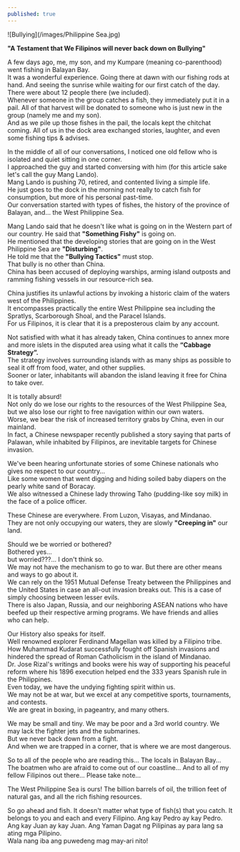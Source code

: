 ```yaml
---
published: true
---
```

![Bullying](/images/Philippine Sea.jpg)

**"A Testament that We Filipinos will never back down on Bullying"**

A few days ago, me, my son, and my Kumpare (meaning co-parenthood) went fishing in Balayan Bay.   
It was a wonderful experience. Going there at dawn with our fishing rods at hand. And seeing the sunrise while waiting for our first catch of the day.   
There were about 12 people there (we included).   
Whenever someone in the group catches a fish, they immediately put it in a pail. 
All of that harvest will be donated to someone who is just new in the group (namely me and my son).   
And as we pile up those fishes in the pail, the locals kept the chitchat coming. All of us in the dock area exchanged stories, laughter, and even some fishing tips & advises.

In the middle of all of our conversations, I noticed one old fellow who is isolated and quiet sitting in one corner.   
I approached the guy and started conversing with him (for this article sake let's call the guy Mang Lando).   
Mang Lando is pushing 70, retired, and contented living a simple life.   
He just goes to the dock in the morning not really to catch fish for consumption, but more of his personal past-time.   
Our conversation started with types of fishes, the history of the province of Balayan, and... 
the West Philippine Sea.

Mang Lando said that he doesn't like what is going on in the Western part of our country. He said that **"Something Fishy"** is going on.   
He mentioned that the developing stories that are going on in the West Philippine Sea are **"Disturbing"**.   
He told me that the **"Bullying Tactics"** must stop.   
That bully is no other than China.   
China has been accused of deploying warships, arming island outposts and ramming fishing vessels in our resource-rich sea.

China justifies its unlawful actions by invoking a historic claim of the waters west of the Philippines.   
It encompasses practically the entire West Philippine sea including the Spratlys, Scarborough Shoal, and the Paracel Islands.   
For us Filipinos, it is clear that it is a preposterous claim by any account.

Not satisfied with what it has already taken, China continues to annex more and more islets in the disputed area using what it calls the **“Cabbage Strategy”.**   
The strategy involves surrounding islands with as many ships as possible to seal it off from food, water, and other supplies.   
Sooner or later, inhabitants will abandon the island leaving it free for China to take over.

It is totally absurd!   
Not only do we lose our rights to the resources of the West Philippine Sea, but we also lose our right to free navigation within our own waters.   
Worse, we bear the risk of increased territory grabs by China, even in our mainland.   
In fact, a Chinese newspaper recently published a story saying that parts of Palawan, while inhabited by Filipinos, are inevitable targets for Chinese invasion.

We've been hearing unfortunate stories of some Chinese nationals who gives no respect to our country...   
Like some women that went digging and hiding soiled baby diapers on the pearly white sand of Boracay.   
We also witnessed a Chinese lady throwing Taho (pudding-like soy milk) in the face of a police officer. 

These Chinese are everywhere. From Luzon, Visayas, and Mindanao.   
They are not only occupying our waters, they are slowly **"Creeping in"** our land.

Should we be worried or bothered?   
Bothered yes...   
but worried???... I don't think so.   
We may not have the mechanism to go to war. But there are other means and ways to go about it.   
We can rely on the 1951 Mutual Defense Treaty between the Philippines and the United States in case an all-out invasion breaks out.  This is a case of simply choosing between lesser evils.   
There is also Japan, Russia, and our neighboring ASEAN nations who have beefed up their respective arming programs. We have friends and allies who can help.

Our History also speaks for itself.   
Well renowned explorer Ferdinand Magellan was killed by a Filipino tribe.   
How Muhammad Kudarat successfully fought off Spanish invasions and hindered the spread of Roman Catholicism in the island of Mindanao.   
Dr. Jose Rizal's writings and books were his way of supporting his peaceful reform where his 1896 execution helped end the 333 years Spanish rule in the Philippines.   
Even today, we have the undying fighting spirit within us.   
We may not be at war, but we excel at any competitive sports, tournaments, and contests.   
We are great in boxing, in pageantry, and many others. 

We may be small and tiny. We may be poor and a 3rd world country. We may lack the fighter jets and the submarines.   
But we never back down from a fight.   
And when we are trapped in a corner, that is where we are most dangerous.

So to all of the people who are reading this...
The locals in Balayan Bay...
The boatmen who are afraid to come out of our coastline... 
And to all of my fellow Filipinos out there... 
Please take note... 

The West Philippine Sea is ours! 
The billion barrels of oil, the trillion feet of natural gas, and all the rich fishing resources. 

So go ahead and fish. It doesn't matter what type of fish(s) that you catch. It belongs to you and each and every Filipino.
Ang kay Pedro ay kay Pedro. Ang kay Juan ay kay Juan. 
Ang Yaman Dagat ng Pilipinas ay para lang sa ating mga Pilipino.  
Wala nang iba ang puwedeng mag may-ari nito!  

